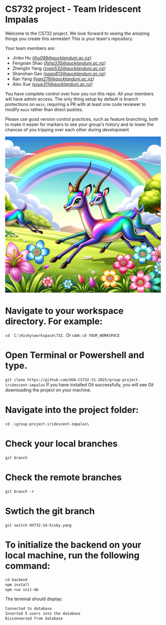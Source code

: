 # CS732 project - Team Iridescent Impalas

Welcome to the CS732 project. We look forward to seeing the amazing things you create this semester! This is your team's repository.

Your team members are:
- Jinbo Hu _(jhu098@aucklanduni.ac.nz)_
- Fengxian Shao _(fsha335@aucklanduni.ac.nz)_
- Zhenglin Yang _(zyan532@aucklanduni.ac.nz)_
- Shanshan Gao _(sgao813@aucklanduni.ac.nz)_
- Ran Yang _(lyan276@aucklanduni.ac.nz)_
- Alex Xue _(sxue311@aucklanduni.ac.nz)_

You have complete control over how you run this repo. All your members will have admin access. The only thing setup by default is branch protections on `main`, requiring a PR with at least one code reviewer to modify `main` rather than direct pushes.

Please use good version control practices, such as feature branching, both to make it easier for markers to see your group's history and to lower the chances of you tripping over each other during development

![](./Iridescent%20Impalas.webp)

# Navigate to your workspace directory. For example: 
`cd  C:\Hisky\workspace\732.`
Or use:
`cd YOUR_WORKSPACE`

# Open Terminal or Powershell and type.
`git clone https://github.com/UOA-CS732-S1-2025/group-project-iridescent-impalas`
If you have installed Git successfully, you will see Git downloading the project on your machine. 

# Navigate into the project folder:
`cd .\group-project-iridescent-impalas\`

# Check your local branches
`git branch`

# Check the remote branches
`git branch -r`

# Swtich the git branch
`git switch HX732-14-hisky.yang`

# To initialize the backend on your local machine, run the following command:
```
cd backend
npm install
npm run init-db
```

The terminal should display:

```
Connected to database
Inserted 5 users into the database
Disconnected from database
```